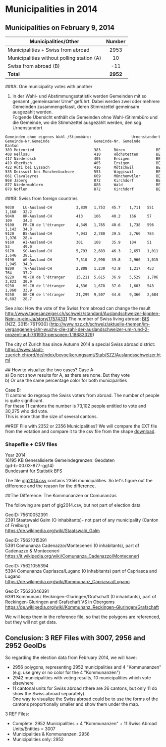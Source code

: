 # Municipalities in 2014

## Municipalities on February 9, 2014
 
| Municipalities/Other                       | Number    | 
|--------------------------------------------|:---------:|     
| Municipalities + Swiss from abroad         |    2953   |                                             
| Municipalities without polling station (A) |      10   |  
| Swiss from abroad (B)                      |     -11   |      
| **Total**                                  |  **2952** |   
 


###A: One municipality votes with another

1) In der Wahl- und Abstimmungsstatistik werden Gemeinden mit so genannt „gemeinsamer Urne“ geführt. Dabei werden zwei oder mehrere Gemeinden zusammengefasst, deren Stimmzettel gemeinsam ausgezählt werden.                       
Folgende Übersicht enthält die Gemeinden ohne Wahl-/Stimmbüro und die Gemeinde, wo die Stimmzettel ausgezählt werden, den sog. Urnenstandort.   

```                     
Gemeinden ohne eigenes Wahl-/Stimmbüro:                  Urnenstandort          
Gemeinde-Nr.Gemeinde                    Gemeinde-Nr. Gemeinde    Kanton  
389 Meienried                           383      Büren              BE     
408 Hellsau                             410      Höchstetten        BE    
417 Niederösch                          405      Ersigen            BE    
419 Oberösch                            405      Ersigen            BE     
422 Rüti bei Lyssach                    416      Mötschwil          BE  
535 Deisswil bei Münchenbuchsee         553      Wiggiswil          BE    
661 Clavaleyres                         669      Münchenwiler       BE  
868 Jaberg                              872      Kirchdorf          BE    
877 Niedermuhlern                       888      Wald               BE  
878 Noflen                              872      Kirchdorf          BE      
``` 

###B: Swiss from foreign countries

``` 
9030    LU-Ausland-CH           3,839   1,753   45.7    1,711   551     1,160   32.2        
9040    UR-Ausland-CH           413     166     40.2    166     57      109     34.3       
9100    FR-CH de l'étranger     4,349   1,765   40.6    1,738   596     1,142   34.3      
9120    BS-Ausland-CH           7,043   2,780   39.5    2,760   784     1,976   28.4      
9160    AI-Ausland-CH           301     108     35.9    104     51      53      49.0      
9170    SG-Ausland-CH           5,793   2,683   46.3    2,657   1,011   1,646   38.1      
9190    AG-Ausland-CH           7,510   2,990   39.8    2,960   1,015   1,945   34.3      
9200    TG-Ausland-CH           2,808   1,230   43.8    1,217   453     764     37.2      
9220    VD-CH de l'étranger     15,211  5,615   36.9    5,529   1,706   3,823   30.9     
9230    VS-CH de l'étranger     4,536   1,678   37.0    1,603   543     1,060   33.9        
9250    GE-CH de l'étranger     21,299  9,507   44.6    9,366   2,684   6,682   28.7      
``` 

See also:
How the vote of the Swiss from abroad can change the result
http://www.tagesanzeiger.ch/schweiz/standard/Auslandschweizer-kippten-Nein-in-ein-Ja/story/17574331
The number of Swiss living abroad:
[BfS](http://www.bfs.admin.ch/bfs/portal/de/index/themen/01/02/blank/key/schweizer_im_ausland.html)
[NZZ, 2015: 761‘930] (http://www.nzz.ch/schweiz/aktuelle-themen/im-vergangenen-jahr-wuchs-die-zahl-der-auslandschweizer-um-rund-2-prozent-auf-761930-personen-1.18683329)

The city of Zurich has since Autumn 2014 a special Swiss abroad district:  
https://www.stadt-zuerich.ch/prd/de/index/bevoelkerungsamt/Stab/SZZ/Auslandsschweizer.html


## How to visualize the two cases?
Case A:    
a) Do not show results for A, as there are none. But they vote     
b) Or use the same percentage color for both municipalities    

Case B:    
11 cantons do regroup the Swiss voters from abroad. The number of people is quite significant.     
For these 11 cantons the number is 73,102 people entitled to vote and 30,275 who did vote.     
This is more than the size of several cantons.    

##REF File with 2352 or 2356 Municipalities?
We will compare the EXT file from the votation and compare it to the csv file from the shape [download](http://www.bfs.admin.ch/bfs/portal/de/index/dienstleistungen/geostat/datenbeschreibung/generalisierte_gemeindegrenzen.html).

### Shapefile + CSV files
Year 2014   
16195 KB    Generalisierte Gemeindegrenzen: Geodaten   
(gd-b-00.03-877-gg14)   
Bundesamt für Statistik BFS   

The file [glg2014.csv](https://github.com/datamapio/geoid/blob/master/CH/municipality/2014/g1g14.csv) contains 2356 municipalities. 
So let's figure out the difference and the reason for the difference.


##The Difference: The Kommunanzen or Comunanzas

The following are part of glg2014.csv, but not part of election data

GeoID: 75610052391     
2391 Staatswald Galm (O inhabitants)- not part of any municipality (Canton of Freiburg)    
https://de.wikipedia.org/wiki/Staatswald_Galm   

GeoID: 75621015391    
5391 Comunanza Cadenazzo/Monteceneri (0 inhabitants), part of Cadenazzo & Monteceneri    
https://it.wikipedia.org/wiki/Comunanza_Cadenazzo/Monteceneri    

GeoID: 75621055394       
5394 Comunanza Capriasca/Lugano (0 inhabitants) part of Capriasca and Lugano    
https://de.wikipedia.org/wiki/Kommunanz_Capriasca/Lugano     

GeoID: 75623046391    
6391 Kommunanz Reckingen-Gluringen/Grafschaft (0 inhabitants), part of Reckingen-Gluringen and Grafschaft VS in Obergoms    
https://de.wikipedia.org/wiki/Kommunanz_Reckingen-Gluringen/Grafschaft    

We will keep them in the reference file, so that the polygons are referenced, but they will not get data.

## Conclusion: 3 REF Files with 3007, 2956 and 2952 GeoIDs
So regarding the election data from February 2014, we will have:
- 2956 polygons, representing 2952 municipalities and 4 "Kommunanzen" (e.g. use grey or no color for the 4 "Kommunanzen")
- 2942 municipalities with voting results, 10 municipalities which vote elsewhere
- 11 cantonal units for Swiss abroad (there are 26 cantons, but only 11 do show the Swiss abroad separately).    
  One way to visualize the Swiss abroad could be to use the forms of the cantons proportionally smaller and show them under the map.


3 REF Files:
- Complete: 2952 Municipalities + 4 "Kommunanzen" + 11 Swiss Abroad Units/Entities = 3007
- Municipalities & Kommunanzen: 2956
- Municipalities only: 2952




